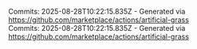 Commits: 2025-08-28T10:22:15.835Z - Generated via https://github.com/marketplace/actions/artificial-grass
<br>
Commits: 2025-08-28T10:22:15.835Z - Generated via https://github.com/marketplace/actions/artificial-grass
<br>
